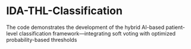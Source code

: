 # IDA-THL-Classification
The code demonstrates the development of the hybrid AI-based patient-level classification framework—integrating soft voting with optimized probability-based thresholds
